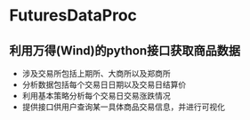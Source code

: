 # FuturesDataProc
## 利用万得(Wind)的python接口获取商品数据
- 涉及交易所包括上期所、大商所以及郑商所
- 分析数据包括每个交易日日期以及交易日结算价
- 利用基本策略分析每个交易日交易涨跌情况
- 提供接口供用户查询某一具体商品交易信息，并进行可视化
